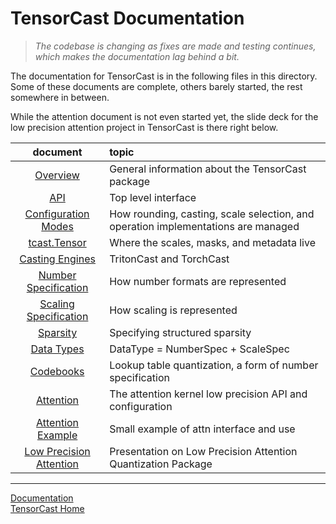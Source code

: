 <!-- markdownlint-disable MD033 MD041 -->

# TensorCast Documentation

> *The codebase is changing as fixes are made and testing continues, which makes the documentation lag
behind a bit.*

The documentation for TensorCast is in the following files in this directory.
Some of these documents are complete, others barely started, the rest somewhere in between.

While the attention document is not even started yet, the slide deck for the low precision
attention project in TensorCast is there right below.

|document|topic|
|:------:|:----------|
|[Overview](./overview.md)| General information about the TensorCast package|
|[API](./api.md)| Top level interface|
|[Configuration Modes](./modes.md)| How rounding, casting, scale selection, and operation implementations are managed |
|[tcast.Tensor](./shapes.md)| Where the scales, masks, and metadata live|
|[Casting Engines](./cast.md)| TritonCast and TorchCast|
|[Number Specification](./number.md)| How number formats are represented|
|[Scaling Specification](./scale.md)| How scaling is represented|
|[Sparsity](./sparse.md)| Specifying structured sparsity|
|[Data Types](./datatype.md)| DataType = NumberSpec + ScaleSpec|
|[Codebooks](./codebook.md)| Lookup table quantization, a form of number specification|
|[Attention](./attention.md)| The attention kernel low precision API and configuration|
|[Attention Example](./attn_example.md)| Small example of attn interface and use|
|[Low Precision Attention](./slides.md)| Presentation on Low Precision Attention Quantization Package|

---

[Documentation](./README.md)
</br>
[TensorCast Home](../README.md)
